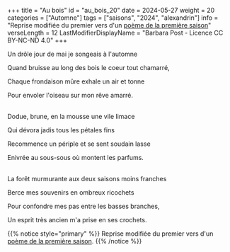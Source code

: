+++
title = "Au bois"
id = "au_bois_20"
date = 2024-05-27
weight = 20
categories = ["Automne"]
tags = ["saisons", "2024", "alexandrin"]
info = "Reprise modifiée du premier vers d'un [poème de la première saison](../1_premiere_saison/automne)"
verseLength = 12
LastModifierDisplayName = "Barbara Post - Licence CC BY-NC-ND 4.0"
+++

Un drôle jour de mai je songeais à l'automne

Quand bruisse au long des bois le coeur tout chamarré,

Chaque frondaison mûre exhale un air et tonne

Pour envoler l'oiseau sur mon rêve amarré.

 \
Dodue, brune, en la mousse une vile limace

Qui dévora jadis tous les pétales fins

Recommence un périple et se sent soudain lasse

Enivrée au sous-sous où montent les parfums.

 \
La forêt murmurante aux deux saisons moins franches

Berce mes souvenirs en ombreux ricochets

Pour confondre mes pas entre les basses branches,

Un esprit très ancien m'a prise en ses crochets.

{{% notice style="primary" %}}
Reprise modifiée du premier vers d'un [poème de la première saison](../1_premiere_saison/automne).
{{% /notice %}}
